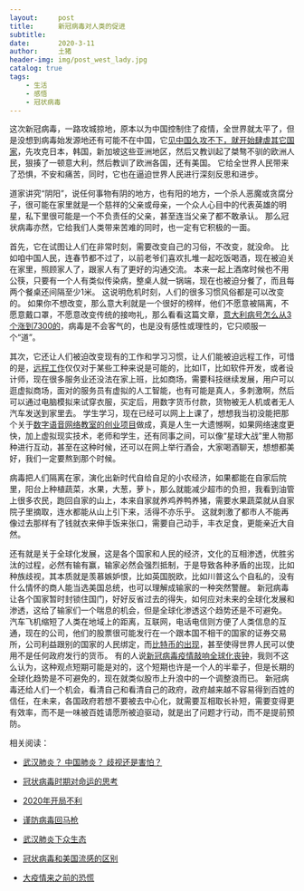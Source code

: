 ```yaml
---
layout:     post
title:      新冠病毒对人类的促进
subtitle:   
date:       2020-3-11
author:     土猪
header-img: img/post_west_lady.jpg
catalog: true
tags:
    - 生活
    - 感悟
    - 冠状病毒
---
```



这次新冠病毒，一路攻城掠地，原本以为中国控制住了疫情，全世界就太平了，但是没想到病毒始发源地还有可能不在中国，它[见中国久攻不下，就开始肆虐其它国家](http://livinginau.life/2020/02/23/%E8%B0%A8%E9%98%B2%E7%97%85%E6%AF%92%E5%9B%9E%E9%A9%AC%E6%9E%AA/)，先攻克日本，韩国，新加坡这些亚洲地区，然后又教训起了桀骜不驯的欧洲人民，狠揍了一顿意大利，然后教训了欧洲各国，还有美国。 它给全世界人民带来了恐惧，不安和痛苦，同时，它也在逼迫世界人民进行深刻反思和进步。 





道家讲究“阴阳”，说任何事物有阴的地方，也有阳的地方，一个杀人恶魔或贪腐分子，很可能在家里就是一个慈祥的父亲或母亲，一个众人心目中的代表英雄的明星，私下里很可能是一个不负责任的父亲，甚至连当父亲了都不敢承认。 那么冠状病毒亦然，它给我们人类带来苦难的同时，也一定有它积极的一面。 





首先，它在试图让人们在非常时刻，需要改变自己的习俗，不改变，就没命。  比如咱中国人民，连春节都不过了，以前老爷们喜欢扎堆一起吃饭喝酒，现在被迫关在家里，照顾家人了，跟家人有了更好的沟通交流。 本来一起上酒席时候也不用公筷，只要有一个人有类似传染病，整桌人就一锅端，现在也被迫分餐了，而且每两个餐桌还间隔至少1米。 这说明危机时刻，人们的很多习惯风俗都是可以改变的。 如果你不想改变，那么意大利就是一个很好的榜样，他们不愿意被隔离，不愿意戴口罩，不愿意改变传统的接吻礼，那么看看这篇文章，[意大利病号怎么从3个涨到7300的](https://www.huarenjie.com/article-371422-1.html)，病毒是不会客气的，也是没有感性或理性的，它只顺服一个“道”。




其次，它还让人们被迫改变现有的工作和学习习惯，让人们能被迫远程工作，可惜的是，[远程工作](http://livinginau.life/2020/02/12/%E5%9C%A8%E5%AE%B6%E5%8A%9E%E5%85%AC%E4%BD%93%E9%AA%8C/)仅仅对于某些工种来说是可能的，比如IT，比如软件开发，或者设计师，现在很多服务业还没法在家上班，比如商场，需要科技继续发展，用户可以逛虚拟商场，面对的服务员有虚拟的人工智能，也有可能是真人，多刺激啊，然后可以通过电脑模拟来试穿衣服，买定后，用数字货币付款，货物被无人机或者无人汽车发送到家里去。  学生学习，现在已经可以网上上课了，想想我当初没能把那个关于[数字语音网络教室的创业项目](http://livinginau.life/2018/01/16/%E5%85%B3%E4%BA%8E%E5%88%9B%E4%B8%9A%E9%82%A3%E7%82%B9%E4%BA%8B/)做成，真是人生一大遗憾啊，如果网络速度更快，加上虚拟现实技术，老师和学生，还有同事之间，可以像“星球大战”里人物那种进行互动，甚至在这种时候，还可以在网上举行酒会，大家喝酒聊天，想想都美好，我们一定要熬到那个时候。





病毒把人们隔离在家，演化出新时代自给自足的小农经济，如果都能在自家后院里，阳台上种植蔬菜，水果，大葱，萝卜，那么就能减少超市的负担，我看到油管上很多农民，跑回自家的山上，本来自家就养鸡养鸭养猪，需要水果蔬菜就从自家院子里摘取，连水都能从山上引下来，活得不亦乐乎。 这就刺激了都市人不能再像过去那样有了钱就衣来伸手饭来张口，需要自己动手，丰衣足食，更能亲近大自然。 





还有就是关于全球化发展，这是各个国家和人民的经济，文化的互相渗透，优胜劣汰的过程，必然有输有赢，输家必然会强烈抵制，于是导致各种矛盾的出现，比如种族歧视，其本质就是羡慕嫉妒恨，比如英国脱欧，比如川普这么个自私的，没有什么情怀的商人能当选美国总统，也可以理解成输家的一种突然警醒。 新冠病毒让各个国家暂时封锁住国门，好好反省过去的得失，如何应对未来的全球化发展和渗透，这给了输家们一个喘息的机会，但是全球化渗透这个趋势还是不可避免。 汽车飞机缩短了人类在地域上的距离，互联网，电话电信则方便了人类信息的互通，现在的公司，他们的股票很可能发行在一个跟本国不相干的国家的证券交易所，公司利益跟别的国家的人民绑定，而[比特币的出现](http://livinginau.life/2019/03/05/%E5%AF%B9%E6%AF%94%E7%89%B9%E6%AF%94%E5%85%B1%E8%AF%86%E6%9C%BA%E5%88%B6%E7%9A%84%E4%B8%80%E4%BA%9B%E7%9C%8B%E6%B3%95/)，甚至使得世界人民可以使用不是任何政府发行的货币。 有的人说[新冠病毒疫情敲响全球化丧钟](https://cn.nytimes.com/business/20200306/coronavirus-globalism/)，我则不这么认为，这种观点短期可能是对的，这个短期也许是一个人的半辈子，但是长期的全球化趋势是不可避免的，现在就类似股市上升浪中的一个调整浪而已。 新冠病毒还给人们一个机会，看清自己和看清自己的政府，政府越来越不容易得到百姓的信任，在未来，各国政府若想不要被去中心化，就需要互相取长补短，需要变得更有效率，而不是一味被百姓请愿所被迫驱动，就是出了问题才行动，而不是提前预防。 





相关阅读：


- [武汉肺炎？ 中国肺炎？ 歧视还是害怕？](http://livinginau.life/2020/02/10/%E6%AD%A6%E6%B1%89%E8%82%BA%E7%82%8E_%E4%B8%AD%E5%9B%BD%E8%82%BA%E7%82%8E_%E6%AD%A7%E8%A7%86%E8%BF%98%E6%98%AF%E5%AE%B3%E6%80%95/)

- [冠状病毒时期对命运的思考](http://livinginau.life/2020/02/19/%E5%86%A0%E7%8A%B6%E7%97%85%E6%AF%92%E6%97%B6%E6%9C%9F%E5%AF%B9%E5%91%BD%E8%BF%90%E7%9A%84%E6%80%9D%E8%80%83/)

- [2020年开局不利](http://livinginau.life/2020/02/06/2020%E5%BC%80%E5%B1%80%E4%B8%8D%E5%88%A9/)

- [谨防病毒回马枪](http://livinginau.life/2020/02/23/%E8%B0%A8%E9%98%B2%E7%97%85%E6%AF%92%E5%9B%9E%E9%A9%AC%E6%9E%AA/)

- [武汉肺炎下众生态](http://livinginau.life/2020/02/03/%E6%AD%A6%E6%B1%89%E8%82%BA%E7%82%8E%E4%B8%8B%E4%BC%97%E7%94%9F%E6%80%81/)

- [冠状病毒和美国流感的区别](http://livinginau.life/2020/02/11/%E7%BE%8E%E5%9B%BD%E6%B5%81%E6%84%9F%E5%92%8C%E5%86%A0%E7%8A%B6%E7%97%85%E6%AF%92%E5%8C%BA%E5%88%AB/)

- [大疫情来之前的恐慌](http://livinginau.life/2020/03/05/%E5%A4%A7%E7%96%AB%E6%83%85%E6%9D%A5%E4%B9%8B%E5%89%8D%E7%9A%84%E6%81%90%E6%85%8C/)
